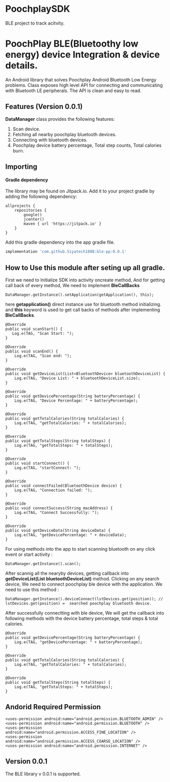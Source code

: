 # PoochplaySDK
BLE project to track acitvity.
# PoochPlay BLE(Bluetoothy low energy) device Integration & device details.
An Android library that solves Poochplay Android Bluetooth Low Energy problems. 
Class exposes high level API for connecting and communicating with Bluetooth LE peripherals.
The API is clean and easy to read.

## Features (Version 0.0.1)

**DataManager** class provides the following features:

1. Scan device.
2. Fetching all nearby poochplay bluetooth devices.
3. Connecting with bluetooth devices.
4. Poochplay device battery percentage, Total step counts, Total calories burn.

## Importing

#### Gradle dependency

The library may be found on Jitpack.io. 
Add it to your project gradle by adding the following dependency:

```Jipack maven
allprojects {
    repositories {
        google()
        jcenter()
        maven { url 'https://jitpack.io' }
    }
}
```

Add this gradle dependency into the app gradle file.
```gradle
implementation 'com.github.Siyatech1808:ble-pp:0.0.1'
```

## How to Use this module after seting up all gradle.

First we need to Initialize SDK into activity oncreate method, And for getting call back of every method, We need to implement **BleCallBacks**

    DataManager.getInstance().setApplication(getApplication(), this);

here **getapplication()** direct instance use for bluetooth method initializing. and **this** keyword is used to get call backs of methods after implementing **BleCallBacks**.

    @Override
    public void scanStart() {
       Log.e(TAG, "Scan Start: ");
    }

    @Override
    public void scanEnd() {
        Log.e(TAG, "Scan end: ");
    }

    @Override
    public void getDeviceList(List<BluetoothDevice> bluetoothDeviceList) {
        Log.e(TAG, "Device List: " + bluetoothDeviceList.size);
    }

    @Override
    public void getDevicePercentage(String batteryPercentage) {
        Log.e(TAG, "Device Percentage: " + batteryPercentage);
    }

    @Override
    public void getTotalCalories(String totalCalories) {
        Log.e(TAG, "getTotalCalories: " + totalCalories);
    }

    @Override
    public void getTotalSteps(String totalSteps) {
        Log.e(TAG, "getTotalSteps: " + totalSteps);
    }

    @Override
    public void startConnect() {
        Log.e(TAG, "startConnect: ");
    }

    @Override
    public void connectFailed(BluetoothDevice device) {
        Log.e(TAG, "Connection failed: ");
    }

    @Override
    public void connectSuccess(String macAddress) {
        Log.e(TAG, "Connect Successfully: ");
    }
    
    @Override
    public void getDeviceData(String deviceData) {
        Log.e(TAG, "getDevicePercentage: " + deviceData);
    }

For using methods into the app to start scanning bluetooth on any click event or start activity :

    DataManager.getInstance().scan();

After scannig all the nearyby devices, getting callback into **getDeviceList(List<BluetoothDevice> bluetoothDeviceList)** method. Clicking on any search device, We need to connect poochplay ble device with the application. We need to use this method : 
  
    DataManager.getInstance().deviceConnect(lstDevices.get(position)); // lstDevices.get(position) =  searched poochplay bluetooth device.
  
After successfully connectting with ble device, We will get the callback into following methods with the device battery percentage, total steps & total calories.
  
    @Override
    public void getDevicePercentage(String batteryPercentage) {
        Log.e(TAG, "getDevicePercentage: " + batteryPercentage);
    }

    @Override
    public void getTotalCalories(String totalCalories) {
        Log.e(TAG, "getTotalCalories: " + totalCalories);
    }

    @Override
    public void getTotalSteps(String totalSteps) {
        Log.e(TAG, "getTotalSteps: " + totalSteps);
    }
  
  
## Andorid Required Permission
    
    <uses-permission android:name="android.permission.BLUETOOTH_ADMIN" />
    <uses-permission android:name="android.permission.BLUETOOTH" />
    <uses-permission android:name="android.permission.ACCESS_FINE_LOCATION" />
    <uses-permission android:name="android.permission.ACCESS_COARSE_LOCATION" />
    <uses-permission android:name="android.permission.INTERNET" />
    
## Version 0.0.1

The BLE library v 0.0.1 is supported.
